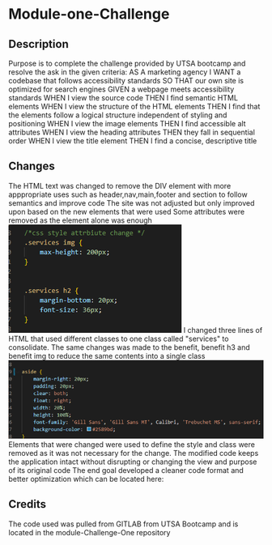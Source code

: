 # Module-one-Challenge

## Description

Purpose is to complete the challenge provided by UTSA bootcamp and resolve the ask in the given criteria:
AS A marketing agency
I WANT a codebase that follows accessibility standards
SO THAT our own site is optimized for search engines
GIVEN a webpage meets accessibility standards
WHEN I view the source code
THEN I find semantic HTML elements
WHEN I view the structure of the HTML elements
THEN I find that the elements follow a logical structure independent of styling and positioning
WHEN I view the image elements
THEN I find accessible alt attributes
WHEN I view the heading attributes
THEN they fall in sequential order
WHEN I view the title element
THEN I find a concise, descriptive title

## Changes

The HTML text was changed to remove the DIV element with more apppropriate uses such as header,nav,main,footer and section to follow semantics and improve code
The site was not adjusted but only improved upon based on the new elements that were used
Some attributes were removed as the element alone was enough
![img1](./Readmeimg.png) 
I changed three lines of HTML that used different classes to one class called "services" to consolidate.
The same changes was made to the benefit, benefit h3 and benefit img to reduce the same contents into a single class
![img2](./Readmeimg2.png) 
Elements that were changed were used to define the style and class were removed as it was not necessary for the change.
The modified code keeps the application intact without disrupting or changing the view and purpose of its original code
The end goal developed a cleaner code format and better optimization which can be located here:

## Credits 

The code used was pulled from GITLAB from UTSA Bootcamp and is located in the module-Challenge-One repository
